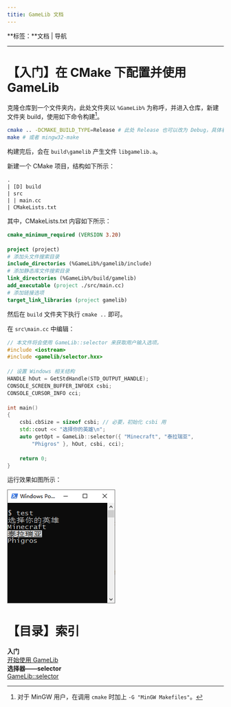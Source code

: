 ```yaml
---
titie: GameLib 文档
---
```

**标签：**文档 | 导航

---

# 【入门】在 CMake 下配置并使用 GameLib

克隆仓库到一个文件夹内，此处文件夹以 `%GameLib%` 为称呼，并进入仓库，新建文件夹 build，使用如下命令构建[^1]。

[^1]: 对于 MinGW 用户，在调用 `cmake` 时加上 `-G "MinGW Makefiles"`。

```bash
cmake .. -DCMAKE_BUILD_TYPE=Release # 此处 Release 也可以改为 Debug，具体看项目
make # 或者 mingw32-make
```

构建完后，会在 `build\gamelib` 产生文件 `libgamelib.a`。

新建一个 CMake 项目，结构如下所示：

```
.
| [D] build
| src
| | main.cc
| CMakeLists.txt
```

其中，CMakeLists.txt 内容如下所示：

```cmake
cmake_minimum_required (VERSION 3.20)

project (project)
# 添加头文件搜索目录
include_directories (%GameLib%/gamelib/include)
# 添加静态库文件搜索目录
link_directories (%GameLib%/build/gamelib)
add_executable (project ./src/main.cc)
# 添加链接选项
target_link_libraries (project gamelib)
```

然后在 `build` 文件夹下执行 `cmake ..` 即可。

在 `src\main.cc` 中编辑：

```cpp
// 本文件将会使用 GameLib::selector 来获取用户输入选项。 
#include <iostream>
#include <gamelib/selector.hxx>

// 设置 Windows 相关结构
HANDLE hOut = GetStdHandle(STD_OUTPUT_HANDLE);
CONSOLE_SCREEN_BUFFER_INFOEX csbi;
CONSOLE_CURSOR_INFO cci;

int main()
{
    csbi.cbSize = sizeof csbi; // 必要，初始化 csbi 用
    std::cout << "选择你的英雄\n";
    auto getOpt = GameLib::selector({ "Minecraft", "泰拉瑞亚",
        "Phigros" }, hOut, csbi, cci);

    return 0;
}
```

运行效果如图所示：

![](./pic/index-1.png)

# 【目录】索引

**入门**<br>
	[开始使用 GameLib](.)<br>
**选择器——selector**<br>
	[GameLib::selector](./selector)<br>